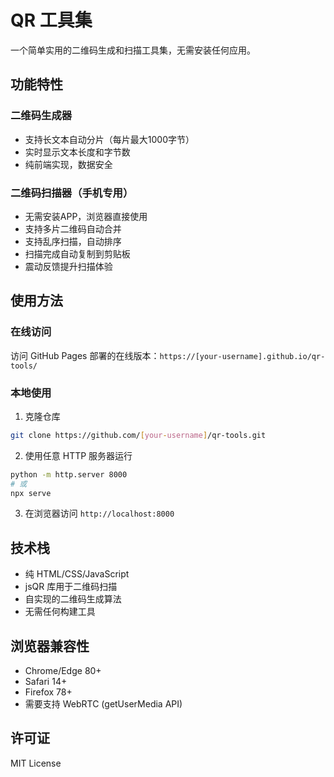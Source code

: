 # QR 工具集

一个简单实用的二维码生成和扫描工具集，无需安装任何应用。

## 功能特性

### 二维码生成器
- 支持长文本自动分片（每片最大1000字节）
- 实时显示文本长度和字节数
- 纯前端实现，数据安全

### 二维码扫描器（手机专用）
- 无需安装APP，浏览器直接使用
- 支持多片二维码自动合并
- 支持乱序扫描，自动排序
- 扫描完成自动复制到剪贴板
- 震动反馈提升扫描体验

## 使用方法

### 在线访问
访问 GitHub Pages 部署的在线版本：`https://[your-username].github.io/qr-tools/`

### 本地使用
1. 克隆仓库
```bash
git clone https://github.com/[your-username]/qr-tools.git
```

2. 使用任意 HTTP 服务器运行
```bash
python -m http.server 8000
# 或
npx serve
```

3. 在浏览器访问 `http://localhost:8000`

## 技术栈
- 纯 HTML/CSS/JavaScript
- jsQR 库用于二维码扫描
- 自实现的二维码生成算法
- 无需任何构建工具

## 浏览器兼容性
- Chrome/Edge 80+
- Safari 14+
- Firefox 78+
- 需要支持 WebRTC (getUserMedia API)

## 许可证
MIT License